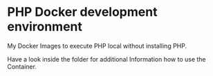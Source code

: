 # PHP Docker development environment

My Docker Images to execute PHP local without installing PHP.

Have a look inside the folder for additional Information how to use the Container. 